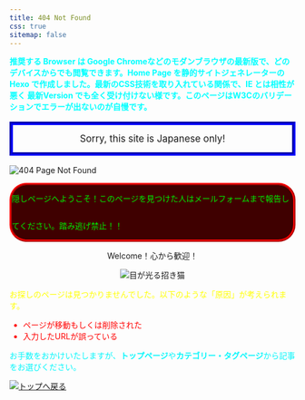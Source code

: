 ```yaml
---
title: 404 Not Found
css: true
sitemap: false
---
```


<p class="marquee-anim" style="font-size: 1em;font-weight: bold;color: #00ffff;">
  <span style="animation-duration: 60s;">推奨する Browser は Google Chromeなどのモダンブラウザの最新版で、どのデバイスからでも閲覧できます。Home Page を静的サイトジェネレーターの Hexo で作成しました。最新のCSS技術を取り入れている関係で、IE とは相性が悪く 最新Version でも全く受け付けない様です。このページはW3Cのバリデーションでエラーが出ないのが自慢です。</span>
</p>

<p class="rainbow-anim" style="line-height: 48px;font-size: 1.2em;text-align:center;border: 6px groove #0000ff;">
  <span>Sorry, this site is Japanese only!</span>
</p>

![404 Page Not Found](/404/404.gif)

<p class="marquee-anim" style="line-height: 48px;font-size: 1em;border: 4px ridge #ff0000;background: #3f0000;color: #01ea00;border-radius: 30px;">
  <span style="animation-duration: 10s;">隠しページへようこそ！このページを見つけた人はメールフォームまで報告してください。踏み逃げ禁止！！</span>
</p>

<p class="flash-anim" style="text-align: center;">
  Welcome！心から歓迎！
</p>

<p style="text-align: center">
  <img src="/404/neko.gif" alt="目が光る招き猫">
</p>

<p style="color: #ffff00">
  お探しのページは見つかりませんでした。以下のような「<span class="rotate-anim">原因</span>」が考えられます。
</p>

<ul style="color: #ff0000">
  <li>ページが移動もしくは削除された</li>
  <li>入力したURLが誤っている</li>
</ul>

<p style="color: #03f6fb">
  お手数をおかけいたしますが、<span class="rainbow-anim" style="font-weight:bold;">トップページ</span>や<span class="rainbow-anim" style="font-weight:bold;">カテゴリー・タグページ</span>から記事をお選びください。
</p>

<a href="/"><img class="flash-anim" src="/404/top.gif" alt="トップへ戻る"></a>
